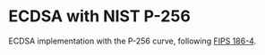 # ECDSA with NIST P-256

ECDSA implementation with the P-256 curve, following [FIPS
186-4](https://nvlpubs.nist.gov/nistpubs/FIPS/NIST.FIPS.186-4.pdf).

